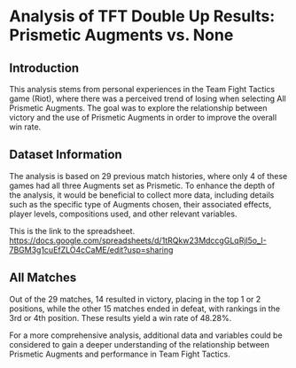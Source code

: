 # Analysis of TFT Double Up Results: Prismetic Augments vs. None

## Introduction
This analysis stems from personal experiences in the Team Fight Tactics game (Riot), where there was a perceived trend of losing when selecting All Prismetic Augments. The goal was to explore the relationship between victory and the use of Prismetic Augments in order to improve the overall win rate.

## Dataset Information
The analysis is based on 29 previous match histories, where only 4 of these games had all three Augments set as Prismetic. To enhance the depth of the analysis, it would be beneficial to collect more data, including details such as the specific type of Augments chosen, their associated effects, player levels, compositions used, and other relevant variables.

This is the link to the spreadsheet. https://docs.google.com/spreadsheets/d/1tRQkw23MdccgGLqRjl5o_I-7BGM3g1cuEfZLO4cCaME/edit?usp=sharing 

## All Matches
Out of the 29 matches, 14 resulted in victory, placing in the top 1 or 2 positions, while the other 15 matches ended in defeat, with rankings in the 3rd or 4th position. These results yield a win rate of 48.28%.

For a more comprehensive analysis, additional data and variables could be considered to gain a deeper understanding of the relationship between Prismetic Augments and performance in Team Fight Tactics.
